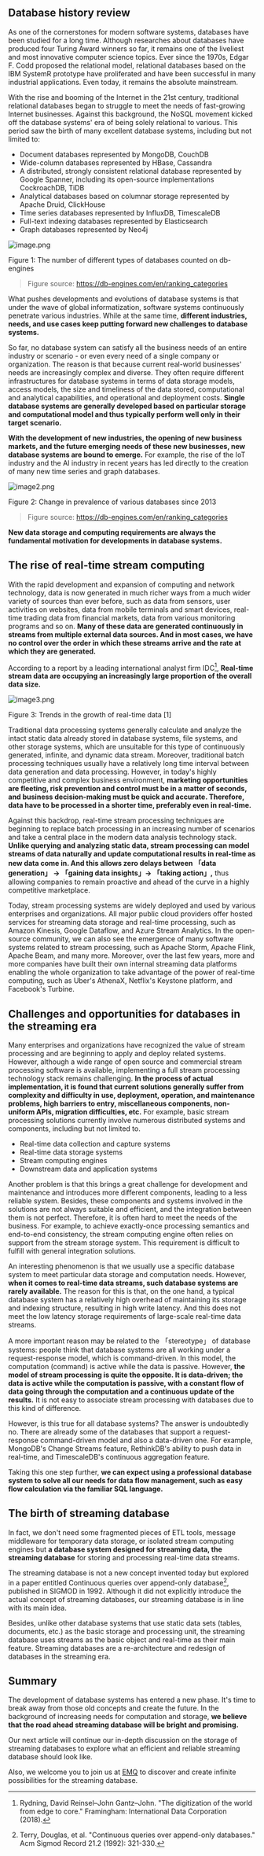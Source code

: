 
## Database history review

As one of the cornerstones for modern software systems, databases have been studied for a long time. Although researches about databases have produced four Turing Award winners so far, it remains one of the liveliest and most innovative computer science topics. Ever since the 1970s, Edgar F. Codd proposed the relational model, relational databases based on the IBM SystemR prototype have proliferated and have been successful in many industrial applications. Even today, it remains the absolute mainstream.

With the rise and booming of the Internet in the 21st century, traditional relational databases began to struggle to meet the needs of fast-growing Internet businesses. Against this background, the NoSQL movement kicked off the database systems' era of being solely relational to various. This period saw the birth of many excellent database systems, including but not limited to:

- Document databases represented by MongoDB, CouchDB
- Wide-column databases represented by HBase, Cassandra
- A distributed, strongly consistent relational database represented by Google Spanner, including its open-source implementations CockroachDB, TiDB
- Analytical databases based on columnar storage represented by Apache Druid, ClickHouse
- Time series databases represented by InfluxDB, TimescaleDB
- Full-text indexing databases represented by Elasticsearch
- Graph databases represented by Neo4j

![image.png](https://static.emqx.net/images/0b642fae86c9de4dcf90ee0195ab9316.png)

Figure 1: The number of different types of databases counted on db-engines

> Figure source: https://db-engines.com/en/ranking_categories

What pushes developments and evolutions of database systems is that under the wave of global informatization, software systems continuously penetrate various industries. While at the same time, **different industries, needs, and use cases keep putting forward new challenges to database systems.**

So far, no database system can satisfy all the business needs of an entire industry or scenario - or even every need of a single company or organization. The reason is that because current real-world businesses' needs are increasingly complex and diverse. They often require different infrastructures for database systems in terms of data storage models, access models, the size and timeliness of the data stored, computational and analytical capabilities, and operational and deployment costs. **Single database systems are generally developed based on particular storage and computational model and thus typically perform well only in their target scenario.**

**With the development of new industries, the opening of new business markets, and the future emerging needs of these new businesses, new database systems are bound to emerge.** For example, the rise of the IoT industry and the AI industry in recent years has led directly to the creation of many new time series and graph databases.

![image2.png](https://static.emqx.net/images/316ab8bd26598bf9f9a05fae921beaf6.png)

Figure 2: Change in prevalence of various databases since 2013

> Figure source: https://db-engines.com/en/ranking_categories

**New data storage and computing requirements are always the fundamental motivation for developments in database systems.**


## The rise of real-time stream computing

With the rapid development and expansion of computing and network technology, data is now generated in much richer ways from a much wider variety of sources than ever before, such as data from sensors, user activities on websites, data from mobile terminals and smart devices, real-time trading data from financial markets, data from various monitoring programs and so on. **Many of these data are generated continuously in streams from multiple external data sources. And in most cases, we have no control over the order in which these streams arrive and the rate at which they are generated.**

According to a report by a leading international analyst firm IDC[^1], **Real-time stream data are occupying an increasingly large proportion of the overall data size.** 

![image3.png](https://static.emqx.net/images/0b7d29218cd1679d1bda44e70bebd0df.png)

Figure 3: Trends in the growth of real-time data [1]

Traditional data processing systems generally calculate and analyze the intact static data already stored in database systems, file systems, and other storage systems, which are unsuitable for this type of continuously generated, infinite, and dynamic data stream. Moreover, traditional batch processing techniques usually have a relatively long time interval between data generation and data processing. However, in today's highly competitive and complex business environment, **marketing opportunities are fleeting, risk prevention and control must be in a matter of seconds, and business decision-making must be quick and accurate. Therefore, data have to be processed in a shorter time, preferably even in real-time.** 

Against this backdrop, real-time stream processing techniques are beginning to replace batch processing in an increasing number of scenarios and take a central place in the modern data analysis technology stack. **Unlike querying and analyzing static data, stream processing can model streams of data naturally and update computational results in real-time as new data come in. And this allows zero delays between 「data generation」 -> 「gaining data insights」-> 「taking action」,** thus allowing companies to remain proactive and ahead of the curve in a highly competitive marketplace.

Today, stream processing systems are widely deployed and used by various enterprises and organizations. All major public cloud providers offer hosted services for streaming data storage and real-time processing, such as Amazon Kinesis, Google Dataflow, and Azure Stream Analytics. In the open-source community, we can also see the emergence of many software systems related to stream processing, such as Apache Storm, Apache Flink, Apache Beam, and many more. Moreover, over the last few years, more and more companies have built their own internal streaming data platforms enabling the whole organization to take advantage of the power of real-time computing, such as Uber's AthenaX, Netflix's Keystone platform, and Facebook's Turbine. 


## Challenges and opportunities for databases in the streaming era

Many enterprises and organizations have recognized the value of stream processing and are beginning to apply and deploy related systems. However, although a wide range of open source and commercial stream processing software is available, implementing a full stream processing technology stack remains challenging. **In the process of actual implementation, it is found that current solutions generally suffer from complexity and difficulty in use, deployment, operation, and maintenance problems, high barriers to entry, miscellaneous components, non-uniform APIs, migration difficulties, etc.** For example, basic stream processing solutions currently involve numerous distributed systems and components, including but not limited to.

- Real-time data collection and capture systems  
- Real-time data storage systems
- Stream computing engines
- Downstream data and application systems

Another problem is that this brings a great challenge for development and maintenance and introduces more different components, leading to a less reliable system. Besides, these components and systems involved in the solutions are not always suitable and efficient, and the integration between them is not perfect. Therefore, it is often hard to meet the needs of the business. For example, to achieve exactly-once processing semantics and end-to-end consistency, the stream computing engine often relies on support from the stream storage system. This requirement is difficult to fulfill with general integration solutions.

An interesting phenomenon is that we usually use a specific database system to meet particular data storage and computation needs. However, **when it comes to real-time data streams, such database systems are rarely available.** The reason for this is that, on the one hand, a typical database system has a relatively high overhead of maintaining its storage and indexing structure, resulting in high write latency. And this does not meet the low latency storage requirements of large-scale real-time data streams.

A more important reason may be related to the 「stereotype」 of database systems: people think that database systems are all working under a request-response model, which is command-driven. In this model, the computation (command) is active while the data is passive. However, **the model of stream processing is quite the opposite. It is data-driven; the data is active while the computation is passive, with a constant flow of data going through the computation and a continuous update of the results.** It is not easy to associate stream processing with databases due to this kind of difference.

However, is this true for all database systems? The answer is undoubtedly no. There are already some of the databases that support a request-response command-driven model and also a data-driven one. For example, MongoDB's Change Streams feature, RethinkDB's ability to push data in real-time, and TimescaleDB's continuous aggregation feature.

Taking this one step further, **we can expect using a professional database system to solve all our needs for data flow management, such as easy flow calculation via the familiar SQL language.**


## The birth of streaming database

In fact, we don't need some fragmented pieces of ETL tools, message middleware for temporary data storage, or isolated stream computing engines but **a database system designed for streaming data, the streaming database** for storing and processing real-time data streams.

The streaming database is not a new concept invented today but explored in a paper entitled Continuous queries over append-only database[^2], published in SIGMOD in 1992. Although it did not explicitly introduce the actual concept of streaming databases, our streaming database is in line with its main idea.  

Besides, unlike other database systems that use static data sets (tables, documents, etc.) as the basic storage and processing unit, the streaming database uses streams as the basic object and real-time as their main feature. Streaming databases are a re-architecture and redesign of databases in the streaming era.


## Summary

The development of database systems has entered a new phase. It's time to break away from those old concepts and create the future. In the background of increasing needs for computation and storage, **we believe that the road ahead streaming database will be bright and promising.**

Our next article will continue our in-depth discussion on the storage of streaming databases to explore what an efficient and reliable streaming database should look like.

Also, we welcome you to join us at [EMQ](https://www.emqx.io/) to discover and create infinite possibilities for the streaming database.


[^1]: Rydning, David Reinsel–John Gantz–John. "The digitization of the world from edge to core." Framingham: International Data Corporation (2018).
[^2]: Terry, Douglas, et al. "Continuous queries over append-only databases." Acm Sigmod Record 21.2 (1992): 321-330.
